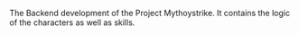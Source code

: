 The Backend development of the Project Mythoystrike. It contains the logic of the characters as well as skills.

